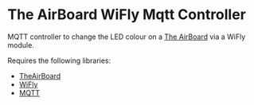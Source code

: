# The AirBoard WiFly Mqtt Controller

MQTT controller to change the LED colour on a [The AirBoard](http://theairboard.cc) via a WiFly module.

Requires the following libraries:
*   [TheAirBoard](https://github.com/theairboard/TheAirBoard)
*   [WiFly](https://github.com/dpslwk/WiFly)
*   [MQTT](https://github.com/knolleary/pubsubclient)
